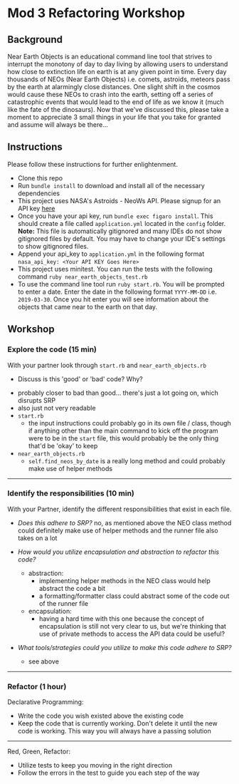 # Mod 3 Refactoring Workshop

## Background

Near Earth Objects is an educational command line tool that strives to interrupt the monotony of day to day living by allowing users to understand how close to extinction life on earth is at any given point in time. Every day thousands of NEOs (Near Earth Objects) i.e. comets, astroids, meteors pass by the earth at alarmingly close distances. One slight shift in the cosmos would cause these NEOs to crash into the earth, setting off a series of catastrophic events that would lead to the end of life as we know it (much like the fate of the dinosaurs). Now that we've discussed this, please take a moment to appreciate 3 small things in your life that you take for granted and assume will always be there...

## Instructions

Please follow these instructions for further enlightenment.

- Clone this repo
- Run `bundle install` to download and install all of the necessary dependencies
- This project uses NASA's Astroids - NeoWs API. Please signup for an API key [here](https://api.nasa.gov/)
- Once you have your api key, run `bundle exec figaro install`. This should create a file called `application.yml` located in the `config` folder. **Note:** This file is automatically gitignored and many IDEs do not show gitignored files by default. You may have to change your IDE's settings to show gitignored files.
- Append your api_key to `application.yml` in the following format `nasa_api_key: <Your API KEY Goes Here>`
- This project uses minitest. You can run the tests with the following command `ruby near_earth_objects_test.rb`
- To use the command line tool run `ruby start.rb`. You will be prompted to enter a date. Enter the date in the following format `YYYY-MM-DD` i.e. `2019-03-30`. Once you hit enter you will see information about the objects that came near to the earth on that day.

## Workshop

### Explore the code (15 min)

With your partner look through `start.rb` and `near_earth_objects.rb`

- Discuss is this 'good' or 'bad' code? Why?
* probably closer to bad than good... there's just a lot going on, which disrupts SRP
* also just not very readable
* `start.rb`
  * the input instructions could probably go in its own file / class, though if anything other than the main command to kick off the program were to be in the `start` file, this would probably be the only thing that'd be 'okay' to keep
* `near_earth_objects.rb`
  * `self.find_neos_by_date` is a really long method and could probably make use of helper methods
---

### Identify the responsibilities (10 min)

With your Partner, identify the different responsibilities that exist in each file.

- *Does this adhere to SRP?* no, as mentioned above the NEO class method could definitely make use of helper methods and the runner file also takes on a lot

- *How would you utilize encapsulation and abstraction to refactor this code?*
  * abstraction:
    * implementing helper methods in the NEO class would help abstract the code a bit
    * a formatting/formatter class could abstract some of the code out of the runner file
  * encapsulation:
    * having a hard time with this one because the concept of encapsulation is still not very clear to us, but we're thinking that use of private methods to access the API data could be useful?

- *What tools/strategies could you utilize to make this code adhere to SRP?*
  * see above
---

### Refactor (1 hour)

Declarative Programming:
- Write the code you wish existed above the existing code
- Keep the code that is currently working. Don't delete it until the new code is working. This way you will always have a passing solution

---

Red, Green, Refactor:
- Utilize tests to keep you moving in the right direction
- Follow the errors in the test to guide you each step of the way
